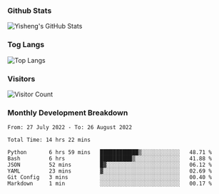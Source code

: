 ### Github Stats
![Yisheng's GitHub Stats](https://github-readme-stats.vercel.app/api?username=gongyisheng&count_private=true&show_icons=true)
### Tog Langs
![Top Langs](https://github-readme-stats.vercel.app/api/top-langs/?username=gongyisheng&layout=compact)
### Visitors
![Visitor Count](https://profile-counter.glitch.me/gongyisheng/count.svg)
### Monthly Development Breakdown
<!--START_SECTION:waka-->

```text
From: 27 July 2022 - To: 26 August 2022

Total Time: 14 hrs 22 mins

Python       6 hrs 59 mins   ████████████▒░░░░░░░░░░░░   48.71 %
Bash         6 hrs           ██████████▒░░░░░░░░░░░░░░   41.88 %
JSON         52 mins         █▓░░░░░░░░░░░░░░░░░░░░░░░   06.12 %
YAML         23 mins         ▓░░░░░░░░░░░░░░░░░░░░░░░░   02.69 %
Git Config   3 mins          ░░░░░░░░░░░░░░░░░░░░░░░░░   00.40 %
Markdown     1 min           ░░░░░░░░░░░░░░░░░░░░░░░░░   00.17 %
```

<!--END_SECTION:waka-->
